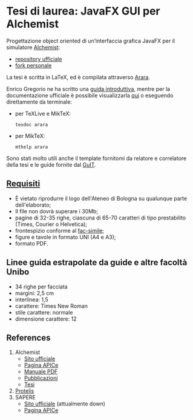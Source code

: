# Tesi di laurea: JavaFX GUI per Alchemist #

Progettazione object oriented di un’interfaccia grafica JavaFX per il simulatore [Alchemist](http://alchemistsimulator.github.io/):

- [repository ufficiale](https://github.com/AlchemistSimulator/Alchemist)
- [fork personale](https://github.com/NiccoMlt/Alchemist)

La tesi è scritta in LaTeX, ed è compilata attraverso [Arara](https://github.com/cereda/arara).

Enrico Gregorio ne ha scritto una [guida introduttiva](http://profs.sci.univr.it/~gregorio/introarara.pdf), mentre per la documentazione ufficiale è possibile visualizzarla [qui](texdoc.net/show.php?pkg=arara) o eseguendo direttamente da terminale:

- per TeXLive e MikTeX:

    ```texdoc arara```

- per MikTeX:

    ```mthelp arara```

Sono stati molto utili anche il template fornitomi da relatore e correlatore della tesi e le guide fornite dal [GuIT](https://www.guitex.org/home/it/doc).

## [Requisiti](http://corsi.unibo.it/laurea/ingegneriascienzeinformatiche/Pagine/la-prova-finale.aspx) ##
- È vietato riprodurre il logo dell'Ateneo di Bologna su qualunque parte dell'elaborato;
- Il file non dovrà superare i 30Mb;
- pagine di 32-35 righe, ciascuna di 65-70 caratteri di tipo prestabilito (Times, Courier o Helvetica);
- frontespizio conforme al [fac-simile](http://corsi.unibo.it/laurea/ingegneriascienzeinformatiche/Documents/Frontespizio%20ISI.pdf);
- figure e tavole in formato UNI (A4 e A3);
- formato PDF.

## Linee guida estrapolate da guide e altre facoltà Unibo ##
- 34 righe per facciata
- margini: 2,5 cm
- interlinea: 1,5
- carattere: Times New Roman
- stile carattere: normale
- dimensione carattere: 12

## References ##
1. Alchemist
    - [Sito ufficiale](http://alchemistsimulator.github.io/)
    - [Pagina APICe](http://www.apice.unibo.it/xwiki/bin/view/Alchemist/WebHome)
    - [Manuale PDF](https://bitbucket.org/danysk/alchemist/downloads/alchemist-manual.pdf)
    - [Pubblicazioni](http://www.apice.unibo.it/xwiki/bin/view/Alchemist/Publications)
    - [Tesi](http://www.apice.unibo.it/xwiki/bin/view/Alchemist/Theses)
2. [Protelis](http://protelis.github.io/)
3. SAPERE
    - [Sito ufficiale](http://www.sapere-project.eu/) (attualmente down)
    - [Pagina APICe](http://www.apice.unibo.it/xwiki/bin/view/SAPERE/WebHome)